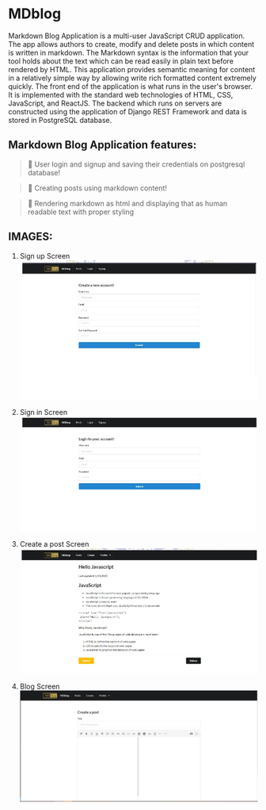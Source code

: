 # MDblog

Markdown Blog Application is a multi-user JavaScript CRUD application.
The app allows authors to create, modify and delete posts in which content is written in
markdown. The Markdown syntax is the information that your tool holds about the
text which can be read easily in plain text before rendered by HTML. This
application provides semantic meaning for content in a relatively simple way by
allowing write rich formatted content extremely quickly. The front end of the
application is what runs in the user's browser. It is implemented with the standard
web technologies of HTML, CSS, JavaScript, and ReactJS. The backend which
runs on servers are constructed using the application of Django REST Framework
and data is stored in PostgreSQL database.

##

## Markdown Blog Application features:

> 🍬 User login and signup and saving their credentials on postgresql database!

> 🍬 Creating posts using markdown content!

> 🍬 Rendering markdown as html and displaying that as human readable text with proper styling

##

## IMAGES:

1. Sign up Screen
   ![Sign up Screen](images/1.jpg)

2. Sign in Screen
   ![Sign in Screen](images/2.png)

3. Create a post Screen
   ![Create a post Screen](images/3.png)

4. Blog Screen
   ![Blog Screen](images/4.png)
